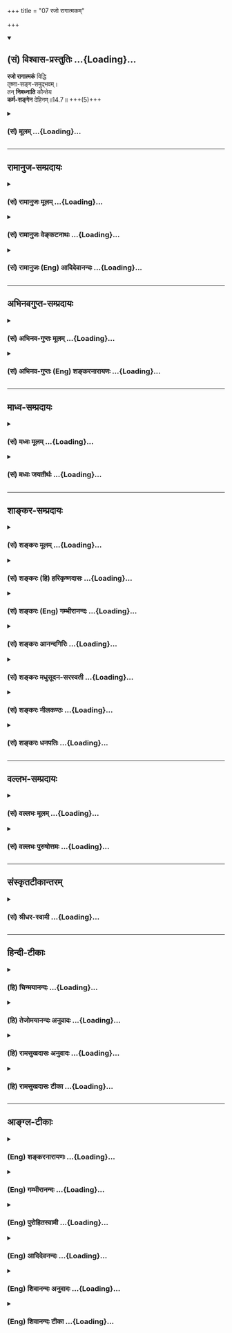 +++
title = "07 रजो रागात्मकम्"

+++
<div class="js_include" newlevelforh1="2" title="(सं) विश्वास-प्रस्तुतिः" unfilled url="/purANam_vaiShNavam/mahAbhAratam/06-bhIShma-parva/03-bhagavad-gItA-parva/saMskRtam/vishvAsa-prastutiH/14_guNa-traya-vibhAga-y/07_rajo_rAgAtmakam.md">
<details open><summary><h2>(सं) विश्वास-प्रस्तुतिः ...{Loading}...</h2></summary>

**रजो रागात्मकं** विद्धि  
तृष्णा-सङ्ग-समुद्भवम्।  
तन् **निबध्नाति** कौन्तेय  
**कर्म-सङ्गेन** देहिनम्॥14.7॥ +++(5)+++
</details>
</div>
<div class="js_include collapsed" newlevelforh1="3" title="(सं) मूलम्" unfilled url="/purANam_vaiShNavam/mahAbhAratam/06-bhIShma-parva/03-bhagavad-gItA-parva/saMskRtam/mUlam/14_guNa-traya-vibhAga-y/07_rajo_rAgAtmakam.md">
<details><summary><h3>(सं) मूलम् ...{Loading}...</h3></summary>

रजो रागात्मकं विद्धि तृष्णासङ्गसमुद्भवम्।  
तन्निबध्नाति कौन्तेय कर्मसङ्गेन देहिनम्।।14.7।।
</details>
</div>


_________________
## रामानुज-सम्प्रदायः
<div class="js_include collapsed" newlevelforh1="3" title="(सं) रामानुजः मूलम्" unfilled url="/purANam_vaiShNavam/mahAbhAratam/06-bhIShma-parva/03-bhagavad-gItA-parva/saMskRtam/rAmAnujaH/mUlam/14_guNa-traya-vibhAga-y/07_rajo_rAgAtmakam.md">
<details><summary><h3>(सं) रामानुजः मूलम् ...{Loading}...</h3></summary>

।।14.7।।**रजो रागात्मकं** रागहेतुभूतम्; रागो योषितपुरुषयोः
अन्योन्यस्पृहा। **तृष्णासङ्गसमुद्भवं** तृष्णासङ्गयोः उद्भवस्थानं
तृष्णासङ्गहेतुभूतम् इत्यर्थः। तृष्णा शब्दादिसर्वविषयस्पृहा। सङ्गः
पुत्रमित्रादिषु संबन्धिषु संश्लेषस्पृहा। तथा **देहिनं** कर्मसु क्रियासु
स्पृहाजननद्वारेण निबध्नाति क्रियासु हि स्पृहया याः क्रिया आरभते देही;
ताः च पुण्यपापरूपा इति तत्फलानुभवसाधनभूतासु योनिषु जन्महेतवो भवन्ति; अतः
कर्मसङ्गद्वारेण रजो देहिनं निबध्नाति। तद् एवं रजो रागतृष्णासङ्गहेतुः
कर्मसङगहेतुः च इति उक्तं भवति।

</details>
</div>
<div class="js_include collapsed" newlevelforh1="3" title="(सं) रामानुजः वेङ्कटनाथः" unfilled url="/purANam_vaiShNavam/mahAbhAratam/06-bhIShma-parva/03-bhagavad-gItA-parva/saMskRtam/rAmAnujaH/venkaTanAthaH/14_guNa-traya-vibhAga-y/07_rajo_rAgAtmakam.md">
<details><summary><h3>(सं) रामानुजः वेङ्कटनाथः ...{Loading}...</h3></summary>

  
  
।।14.7।। रजसो लोभ एव च \[14।17\] इति वक्ष्यते अतःप्रकाशकंमोहनाम् इति
पूर्वोत्तरवत्रागात्मकम् इत्यत्रापि रागहेतुत्वं
विवक्षितमित्याहरागहेतुभूतमिति। कारणे कार्योपचारः। रज्यतेऽनेनेति
व्युत्पत्त्या वा रागहेतुत्वं रागशब्देन विवक्षितमिति भावः।
सहप्रयुक्ततृष्णादिशब्दपुनरुक्तिपरिहाराय रागशब्दं प्रयोगप्राचुर्यानुसारेण
विषयविशेषे नियच्छति -- योषित्पुरुषयोरन्योन्यस्पृहेति। तृष्णासङ्गाभ्यां
रजस उत्पत्तिकथनं मन्दम् रजोगुणात्तयोरुत्पत्त्यभिधानं तु
बन्धावान्तरव्यापारज्ञापनेन
सार्थकमित्यभिप्रायेणाहतृष्णासङ्गयोरुद्भवस्थानमिति।
आत्मधर्मभूतयोस्तयोरात्मैव
ह्युद्भवस्थानमित्यत्राहतृष्णासङ्गहेतुभूतमित्यर्थ इति। क्षुत्तृष्णोपशमम्
इत्यादिप्रयोगात्पिपासामात्रशङ्काव्यावृत्त्यर्थमाहतृष्णाशब्दादिविषयेति।
सांस्पर्शिकगुणपञ्चकग्रहणमिदम्। पुत्रमित्रादिष्वित्याभिमानिकपरम्;
विषयतृष्णा विषयवैतृष्ण्यमित्यादिप्रयोगात्। तृष्णा सांस्पर्शिकसमस्तविषया
सङ्गस्तु परिशेषात् प्रयोगानुसाराच्च आभिमानिकविषय इति भावः।
रागादिहेतुकस्तद्विषयोपायसङ्गोऽत्र कर्मसङ्ग इत्याहतथेति। ननु
रागतृष्णासङ्गा अप्यन्यत्र सुखविशेषसङ्गा एव व्याख्याताः। ज्ञानसुखयोः
सङ्गे जाते तत्साधनेषु प्रवृत्तिवचनात्सत्त्वेनापि क्रियासङ्गो जन्यते;
तत्कथं विवेकः इत्थं सत्त्वगुणः सुखं प्रधानीकृत्य
तदर्थतयाऽन्यत्र,सञ्जयतिप्रयोजनेषु सज्जन्ते न विशेषेषु पण्डिताः \[ \]
इतिवत्। रजोगुणस्तु तत्तद्वस्तूनि क्रियास्वरूपं च प्रधानीकृत्य सुखमल्पं
प्रभूतं वेत्यत्रोदासीनो भवति।
राजदाराभिलाषदुष्पुत्रादिसंरक्षणवृथाचेष्टादिष्वेतद्व्यक्तम् -- इति।
कर्मसङ्गस्य कथं बन्धद्वारत्वं इत्यत्राहक्रियासु हीति।
कर्मसङ्गवद्रागादेरपि बन्धद्वारत्वज्ञापनाय पिण्डितमाहतदेवमिति। तत्
रागादीनां बन्धे पर्यवसानेन साफल्यादित्यर्थः। एवं
सत्त्वतमोव्यावृत्तस्वभावेनोक्तप्रकारेणेत्यर्थः।  
  

</details>
</div>
<div class="js_include collapsed" newlevelforh1="3" title="(सं) रामानुजः (Eng) आदिदेवानन्दः" unfilled url="/purANam_vaiShNavam/mahAbhAratam/06-bhIShma-parva/03-bhagavad-gItA-parva/saMskRtam/rAmAnujaH/english/AdidevAnandaH/14_guNa-traya-vibhAga-y/07_rajo_rAgAtmakam.md">
<details><summary><h3>(सं) रामानुजः (Eng) आदिदेवानन्दः ...{Loading}...</h3></summary>

14.7 Rajas is of the nature of passion, namely, it causes sexual desire.
'Passion' (Raga) is mutual yearning between a man and a woman.
'Springing from thirst and attachment' means it is the source of
sensuality and attachment. 'Trsna', (thirst, sensuality) is the longing
for all sense-objects, such as sound etc. 'Sanga' (attachment) is the
inordinate longing for union with one's sons, friends and such other
relations. By creating longing for actions, it binds the embodied self.
Whatever actions have been begun by the self from longiing for sensual
enjoyments, they become the cause of births in bodies that constitute
the means for experiencing such enjoyments. Therefore Rajas binds the
embodied self through attachment to actions. What is said is this: Rajas
is the cause of sexuality, sensuality and attachment, and of constant
engagement in actions.

</details>
</div>


_________________
## अभिनवगुप्त-सम्प्रदायः
<div class="js_include collapsed" newlevelforh1="3" title="(सं) अभिनव-गुप्तः मूलम्" unfilled url="/purANam_vaiShNavam/mahAbhAratam/06-bhIShma-parva/03-bhagavad-gItA-parva/saMskRtam/abhinava-guptaH/mUlam/14_guNa-traya-vibhAga-y/07_rajo_rAgAtmakam.md">
<details><summary><h3>(सं) अभिनव-गुप्तः मूलम् ...{Loading}...</h3></summary>

।।14.6 -- 14.8।। क्रमेणैषां रूपमुच्यते -- तत्रेत्यादि भारतेत्यन्तम्।
सत्त्वं निर्मलम्। तृष्णासंगस्य समुद्भवो यतः। दुर्लभस्यापि
चिरतरसंचितपुण्यशतलब्धस्य अपवर्गप्राप्तावेककारणस्य मानुष्यकस्य वृथा
अतिवाहनं प्रमादः। तथाह्युक्तम्,+++(;N तथाभ्युक्तम्)+++ -- आयुषः क्षण एकोऽपि
सर्वरत्नैर्न लभ्यते।  
  
स वृथा नीयते येन स प्रमादी नराधमः।।14.इति +++(S in the margin; and ;N in
the text itself add the followingयथा वा श्रीमद्भागवते -- निद्रया ह्रियते
नक्तं व्यवायेन च वा वयः।  
  
दिवा चार्थेहया राजन् कुटुम्बभरणेन
वा।।1।। देहापत्यकलत्रादिष्वात्मसैन्येष्वसत्स्वपि।  
  
तेषां प्रमत्तो निधनं पश्यन्नपि न पश्यति।।2।।  
  
-- The hagavata Purana ( Gorakhpur Ed.)+++ II; i; verse 34तथा --,किं
प्रमत्तस्य बहुभिः परोक्षैर्हायनैरिह।  
  
वरं मुहूर्त्तं विदितं घटेत श्रेयसे यतः।।3।। -- ibid; 12.अयमेव प्रमादः
तत्रैवैकादशस्कन्धे आत्महत्याशब्दवाच्यो निर्णीतो भगवता,यथा -- नृदेहमाद्यं
सुलभं सुदुर्लभं  
  
प्लवं सुकल्पं गुरुकर्णधारम्।  
  
मयानुकूलेन नभस्वतेरितं  
  
पुमान् भवाब्धिं न तरेत्स आत्महा।।4।। इति -- ibid. XI; xx; 17.)आलस्यं
शुभकरणीयेषु। निःशेषेण द्राणं कुत्सिता गतिः निद्रा।

</details>
</div>
<div class="js_include collapsed" newlevelforh1="3" title="(सं) अभिनव-गुप्तः (Eng) शङ्करनारायणः" unfilled url="/purANam_vaiShNavam/mahAbhAratam/06-bhIShma-parva/03-bhagavad-gItA-parva/saMskRtam/abhinava-guptaH/english/shankaranArAyaNaH/14_guNa-traya-vibhAga-y/07_rajo_rAgAtmakam.md">
<details><summary><h3>(सं) अभिनव-गुप्तः (Eng) शङ्करनारायणः ...{Loading}...</h3></summary>

14.7 See Comment under 14.8

</details>
</div>


_________________
## माध्व-सम्प्रदायः
<div class="js_include collapsed" newlevelforh1="3" title="(सं) मध्वः मूलम्" unfilled url="/purANam_vaiShNavam/mahAbhAratam/06-bhIShma-parva/03-bhagavad-gItA-parva/saMskRtam/madhvaH/mUlam/14_guNa-traya-vibhAga-y/07_rajo_rAgAtmakam.md">
<details><summary><h3>(सं) मध्वः मूलम् ...{Loading}...</h3></summary>

।।14.7।। रज इति। तृष्णासङ्गयोः समुद्भवं तयोः कारणम्।

</details>
</div>
<div class="js_include collapsed" newlevelforh1="3" title="(सं) मध्वः जयतीर्थः" unfilled url="/purANam_vaiShNavam/mahAbhAratam/06-bhIShma-parva/03-bhagavad-gItA-parva/saMskRtam/madhvaH/jayatIrthaH/14_guNa-traya-vibhAga-y/07_rajo_rAgAtmakam.md">
<details><summary><h3>(सं) मध्वः जयतीर्थः ...{Loading}...</h3></summary>

।।14.7।। अत्ररजस्तृष्णासङ्गसमुद्भवं इत्यस्यतृष्णासङ्गाभ्यां समुद्भवो यस्य
इत्यपव्याख्यानमिति भावेन विग्रहप्रदर्शनपूर्वकमर्थमाह -- **तृष्णे**ति।
समुद्भवत्यस्मादिति समुद्भवं कारणम्। अन्यथाप्रकृतिसम्भवाः (14।5)
इत्युक्तविरोधात् समुद्भवशब्देनाविर्भावो विवक्षित इति चेत् तथापि
गुणकार्यकथनप्रकरणविरोधात्।

</details>
</div>


_________________
## शाङ्कर-सम्प्रदायः
<div class="js_include collapsed" newlevelforh1="3" title="(सं) शङ्करः मूलम्" unfilled url="/purANam_vaiShNavam/mahAbhAratam/06-bhIShma-parva/03-bhagavad-gItA-parva/saMskRtam/shankaraH/mUlam/14_guNa-traya-vibhAga-y/07_rajo_rAgAtmakam.md">
<details><summary><h3>(सं) शङ्करः मूलम् ...{Loading}...</h3></summary>

।।14.7।। --,**रजः रागात्मकं** रञ्जनात् रागः गैरिकादिवद्रागात्मकं
**विद्धि** जानीहि। **तृष्णासङ्गसमुद्भवं** तृष्णा अप्राप्ताभिलाषः; आसङ्गः
प्राप्ते विषये मनसः प्रीतिलक्षणः संश्लेषः; तृष्णासङ्गयोः समुद्भवं
तृष्णासङ्गसमुद्भवम्। तन्निबध्नाति **तत्** रजः **निबध्नाति कौन्तेय
कर्मसङ्गेन;** दृष्टादृष्टार्थेषु कर्मसु सञ्जनं तत्परता कर्मसङ्गः; तेन
निबध्नाति रजः **देहिनम्**।।

</details>
</div>
<div class="js_include collapsed" newlevelforh1="3" title="(सं) शङ्करः (हि) हरिकृष्णदासः" unfilled url="/purANam_vaiShNavam/mahAbhAratam/06-bhIShma-parva/03-bhagavad-gItA-parva/saMskRtam/shankaraH/hindI/harikRShNadAsaH/14_guNa-traya-vibhAga-y/07_rajo_rAgAtmakam.md">
<details><summary><h3>(सं) शङ्करः (हि) हरिकृष्णदासः ...{Loading}...</h3></summary>

।।14.7।। अप्राप्त वस्तुकी अभिलाषाका नाम तृष्णा है और प्राप्त विषयोंमें
मनकी प्रीतिरूप स्नेहका नाम आसक्ति है; इन तृष्णा और आसक्तिकी उत्पत्तिके
कारणरूप रजोगुणको रागात्मक जान। अर्थात् गेरू आदि रंगोंकी भाँति ( पुरुषको
विषयोंके साथ ) उनमें आसक्त करके तद्रूप करनेवाला होनेसे; इसको तू रागरूप
समझ। हे कुन्तीपुत्र वह रजोगुण; इस शरीरधारी क्षेत्रज्ञको कर्मासक्तिसे
बाँधता है। दृष्ट और अदृष्ट फल देनेवाले जो कर्म हैं उनमें आसक्ति --
तत्परताका नाम कर्मासक्ति है; उसके द्वारा बाँधता है।

</details>
</div>
<div class="js_include collapsed" newlevelforh1="3" title="(सं) शङ्करः (Eng) गम्भीरानन्दः" unfilled url="/purANam_vaiShNavam/mahAbhAratam/06-bhIShma-parva/03-bhagavad-gItA-parva/saMskRtam/shankaraH/english/gambhIrAnandaH/14_guNa-traya-vibhAga-y/07_rajo_rAgAtmakam.md">
<details><summary><h3>(सं) शङ्करः (Eng) गम्भीरानन्दः ...{Loading}...</h3></summary>

14.7 Viddhi, know; rajas to be ragatmakam, of the nature of passion
(-raga is derived in the sense of that which colours-), having the
property of colouring, like the ochre pigment etc.;
trsna-asanga-samud-bhavam, born of hankering and attachment-hankering is
the longing for things not acired; attachment is the clining-of the
nature of fondness-of the mind to things in possession. O son of Kunti,
tat, that, that rajas; nibadhnati, binds; dehinam, the embodied one;
karma-sangena, through attachment to actions. Deep involvement in
actions related to seen or unseen objects is karmasangah. Rajas binds
through that.

</details>
</div>
<div class="js_include collapsed" newlevelforh1="3" title="(सं) शङ्करः आनन्दगिरिः" unfilled url="/purANam_vaiShNavam/mahAbhAratam/06-bhIShma-parva/03-bhagavad-gItA-parva/saMskRtam/shankaraH/AnandagiriH/14_guNa-traya-vibhAga-y/07_rajo_rAgAtmakam.md">
<details><summary><h3>(सं) शङ्करः आनन्दगिरिः ...{Loading}...</h3></summary>

।।14.7।। रजस्तर्हि किंलक्षणं कथं वा पुरुषं निबध्नातीत्याशङ्क्याह -- **रज
इति।** रज्यते संसृज्यतेऽनेन पुरुषो दृश्यैरिति रागोऽसावात्मास्येति
रागात्मकं रजो जानीहीत्याह -- **रञ्जनादिति।** समुद्भवत्यस्मादिति
समुद्भवस्तृष्णा चासङ्गश्च तृष्णासङ्गौ तयोः समुद्भवस्तमिति विग्रहं
गृहीत्वा कार्यद्वारा रजो विवक्षुस्तृष्णासङ्गयोरर्थभेदमाह --
**तृष्णेत्यादिना।** रजसो लक्षणमुक्त्वा निबन्धृत्वप्रकारमाह -- **तद्रज
इति।** कर्मसङ्गं विभजते -- **दृष्टेति।** अकर्तारमेव पुरुषं
करोमीत्यभिमानेन प्रवर्तयतीत्यर्थः।

</details>
</div>
<div class="js_include collapsed" newlevelforh1="3" title="(सं) शङ्करः मधुसूदन-सरस्वती" unfilled url="/purANam_vaiShNavam/mahAbhAratam/06-bhIShma-parva/03-bhagavad-gItA-parva/saMskRtam/shankaraH/madhusUdana-sarasvatI/14_guNa-traya-vibhAga-y/07_rajo_rAgAtmakam.md">
<details><summary><h3>(सं) शङ्करः मधुसूदन-सरस्वती ...{Loading}...</h3></summary>

।।14.7।। रज्यते विषयेषु पुरुषोऽनेनेति रागः; कामो गर्धः स एवात्मा स्वरूपं
यस्य धर्मधर्मिणोस्तादात्म्यात् तद्रागात्मकं रजो विद्धि। अतएव
अप्राप्ताभिलाषस्तृष्णा; प्राप्तस्योपस्थितेऽपि विनाशे संरक्षणाभिलाष
आसङ्गतयोस्तृष्णासङ्गयोः संभवो यस्मात्तद्रजो निबध्नाति हे कौन्तेय;
कर्मसङ्गेन कर्मसु दृष्टादृष्टार्थेषु अहमिदं करोम्येतत्फलं भोक्ष्य
इत्यभिनिवेशविशेषेण देहिनं वस्तुतोऽकर्तारमेव कर्तृत्वाभिमानिनम्। रजसः
प्रवृत्तिहेतुत्वात्।

</details>
</div>
<div class="js_include collapsed" newlevelforh1="3" title="(सं) शङ्करः नीलकण्ठः" unfilled url="/purANam_vaiShNavam/mahAbhAratam/06-bhIShma-parva/03-bhagavad-gItA-parva/saMskRtam/shankaraH/nIlakaNThaH/14_guNa-traya-vibhAga-y/07_rajo_rAgAtmakam.md">
<details><summary><h3>(सं) शङ्करः नीलकण्ठः ...{Loading}...</h3></summary>

।।14.7।। रजोगुणो रागो रञ्जना तदात्मकं विद्धि। तृष्णा
प्राप्यमाणेष्वप्यर्थेष्वतृप्तिः। सङ्गः प्राप्ते विषये मनसः प्रीतिलक्षणः
संश्लेषस्तयोः समुद्भवं निदानभूतं तद्रजो हे कौन्तेय; कर्मसङ्गेन
दृष्टादृष्टार्थेषु कर्मसु सङ्गस्तत्परता तेन निबध्नाति देहिनं
देहाभिमानिनम्।

</details>
</div>
<div class="js_include collapsed" newlevelforh1="3" title="(सं) शङ्करः धनपतिः" unfilled url="/purANam_vaiShNavam/mahAbhAratam/06-bhIShma-parva/03-bhagavad-gItA-parva/saMskRtam/shankaraH/dhanapatiH/14_guNa-traya-vibhAga-y/07_rajo_rAgAtmakam.md">
<details><summary><h3>(सं) शङ्करः धनपतिः ...{Loading}...</h3></summary>

।।14.7।। रजः किंलक्षणं कथं वा देहिनं बध्नातीत्यपेक्षायां तस्य लक्षणं
बन्धकत्वं चाह -- रज इति। रजः रागात्मकं रज्यते संसज्यतेऽनेन पुरुषो
दृश्यैरीति रागो दृष्टादृष्टसुखं तत्साधनविषयकः कामः गंधः स एवात्मा यस्य
तद्रागात्मकं विद्धि जानीहि। अप्राप्तोभिलाषस्तृष्णा मनसः प्रीतिलक्षणः
संश्लेष आसङ्गः समुद्भवत्यस्मादिति समुद्भवः। तृष्णासङ्गयोः समुद्भूवं
निदानं एतादृशं तद्रजः। कर्मसङ्गेन दृष्टादृष्टार्थेषु सञ्जनं तत्परता
कर्मसङ्गेस्तेन देहिनं निबध्नाति। अकर्तारमेव करोमीत्यभिमानेन
प्रवर्तयतीत्यर्थः। बध्वा च जननीजढरवासादिरुपां संसृतिं विस्तारयतीति
ध्वनयन्नाह -- हे कौन्तेयेति।

</details>
</div>


_________________
## वल्लभ-सम्प्रदायः
<div class="js_include collapsed" newlevelforh1="3" title="(सं) वल्लभः मूलम्" unfilled url="/purANam_vaiShNavam/mahAbhAratam/06-bhIShma-parva/03-bhagavad-gItA-parva/saMskRtam/vallabhaH/mUlam/14_guNa-traya-vibhAga-y/07_rajo_rAgAtmakam.md">
<details><summary><h3>(सं) वल्लभः मूलम् ...{Loading}...</h3></summary>

।।14.7।। रजसोऽप्याह -- रज इति। अनुरागात्मकंरञ्ज रागे इति धातोः स्पष्टमेव।
कर्मसु,रञ्जनाद्बन्धकम्।

</details>
</div>
<div class="js_include collapsed" newlevelforh1="3" title="(सं) वल्लभः पुरुषोत्तमः" unfilled url="/purANam_vaiShNavam/mahAbhAratam/06-bhIShma-parva/03-bhagavad-gItA-parva/saMskRtam/vallabhaH/puruShottamaH/14_guNa-traya-vibhAga-y/07_rajo_rAgAtmakam.md">
<details><summary><h3>(सं) वल्लभः पुरुषोत्तमः ...{Loading}...</h3></summary>

  
  
।।14.7।। सत्त्वलक्षणमुक्त्वा रजोलक्षणमाह -- रजो रागात्मकमिति। रजः रजोगुणं
रागात्मकं अनुरञ्जनात्मकं नानापदार्थोत्पादनेन भगवद्रञ्जनात्मकं विद्धि।
तत् तृष्णासङ्गसमुद्भवं तृष्णा,भगवदर्थोत्पन्नवस्तुमात्राज्ञानेन
स्वाभिलाषः; तत्सङ्गेन समुद्भव उत्पत्तिर्यस्य तादृशं देहिनं; न तु
भगवदर्थकज्ञानात्मकम्। कर्मसङ्गेन तत्स्वाभिलषितप्राप्त्यर्थं क्रियासङ्गेन
बध्नाति लौकिकासक्तिं जनयतीत्यर्थः।  
  

</details>
</div>


_________________
## संस्कृतटीकान्तरम्
<div class="js_include collapsed" newlevelforh1="3" title="(सं) श्रीधर-स्वामी" unfilled url="/purANam_vaiShNavam/mahAbhAratam/06-bhIShma-parva/03-bhagavad-gItA-parva/saMskRtam/shrIdhara-svAmI/14_guNa-traya-vibhAga-y/07_rajo_rAgAtmakam.md">
<details><summary><h3>(सं) श्रीधर-स्वामी ...{Loading}...</h3></summary>

।।14.7।। रजसो लक्षणं बन्धकत्वं चाह **-- रजोरागेति**। रजःसंज्ञकं गुणं
रागात्मकमनुरञ्जनरूपं विद्धि। अतएव तृष्णासङ्गसमुद्भवम्। तृष्णा
अप्राप्तेऽर्थेऽभिलाषः; सङ्गः प्राप्तेऽर्थे
प्रीतिर्विशषेणासक्तिस्तयोस्तृष्णासङ्गयोः समुद्भवो यस्मात्तद्रजो देहिनं
दृष्टादृष्टार्थेषु कर्मसु सङ्गेनासात्तया नितरां बध्नाति।
तृष्णासङ्गाभ्यां हि कर्मस्वासक्तिर्भवति।

</details>
</div>


_________________
## हिन्दी-टीकाः
<div class="js_include collapsed" newlevelforh1="3" title="(हि) चिन्मयानन्दः" unfilled url="/purANam_vaiShNavam/mahAbhAratam/06-bhIShma-parva/03-bhagavad-gItA-parva/hindI/chinmayAnandaH/14_guNa-traya-vibhAga-y/07_rajo_rAgAtmakam.md">
<details><summary><h3>(हि) चिन्मयानन्दः ...{Loading}...</h3></summary>

।।14.7।। अपने मन पर विजय प्राप्त करने के इच्छुक साधक को मन की उन समस्त
सूक्ष्म प्रवृत्तियों एवं रुचियों का ज्ञान होना चाहिये; जिनके द्वारा वह
बारम्बार उन्मत्त के समान विषयों की ओर भागता है। इस प्रकार; यह मन साधक के
आन्तरिक व्यक्तित्व को नष्ट करने के षड्यन्त्र में ही लगा रहता है। रजोगुण
को रागस्वरूप जानो जब अन्तकरण में रजोगुण के प्रभावों का घातक आक्रमण होता
है तब वह मनुष्य के मन को असंख्य पीड़ादायक उद्वेगों से चूरचूर कर देता है।
मन के स्तर पर उठने वाले ये उद्वेग ही रजोगुण के मुख्य लक्षण हैं। ये
मनोवेग असंख्य प्रकार से व्यक्त होते हैं; जैसे हठ; कामना; भावना इत्यादि।
तथापि इन सबका समावेश केवल दो वृत्तियों में किया जा सकता है तृष्णा और संग
अर्थात् आसक्ति। यहाँ इन दोनों का ही समस्त उद्वेगों के मुख्य स्रोत के रूप
में निर्देश किया गया है। तृष्णा और संग विषयोपभोग की इच्छा के लिये संस्कृत
में शब्द है तृष्णा अर्थात् प्यास। एक प्यासे व्यक्ति के लिये उस समय जल से
अधिक महत्व की और कोई शान्तिप्रद वस्तु प्रतीत ही नहीं होती है। वह तृष्णा
के कारण छटपटाता है; और केवल किसी प्रकार किसी भी स्थान से जल प्राप्त करने
के लिये प्रयत्न करता है। इसी प्रकार एक बार किसी विषय की कामना मन में
उत्पन्न हो जाती है; तब उसकी सन्तुष्टि किये बिना मनुष्य को शान्ति अनुभव
नहीं होती। यदि इष्ट वस्तु की प्राप्ति हो जाती है; तो उसके प्रति संग हो
जाता है। संग एक ऐसा दुष्ट मनोवेग है; जो मन के सुख और शान्ति को भंग कर
देता है। संक्षेपत; अप्राप्त वस्तु को पाने की काम्ाना तृष्णा कहलाती है;
और प्राप्त वस्तु से आसक्ति को संग कहते हैं। विषयों के प्रति मन में
उत्पन्न होने वाली तृष्णा और संग ही वे ज्वालामुखी पर्वत हैं; जो निरन्तर
अपना पिघला लावा उगल कर जीवन के हंसते उपवन को झुलसाकर ध्वस्त कर देते हैं।
इन आग्नेय पर्वतों से उगला गया तप्त लावा विविध प्रकार के मनोद्वेग हैं; जो
मनुष्य के कामुक जीवन में असंख्य वस्तुओं को अर्जित करने; उन पर अधिकार
जमाने और उन्हें सुरक्षित रखने के लिये संघर्ष और कलह को जन्म देते हैं। यह
रजोगुण मनुष्य को कर्मासक्ति से बांधता है रजोगुण के वशीभूत पुरुष के मन
में विभिन्न इच्छाएं उत्पन्न होती हैं; जिन्हें पूर्ण करने के लिये
स्वाभाविक है कि वह दिनरात कर्म में ही व्यस्त और आसक्त हो जाता है। उसका
सम्पूर्ण जीवन धन के आय और व्यय; वस्तुओं के अर्जन और रक्षण करने में ही
व्यतीत होता है। इस प्रक्रिया में उसका शरीर तो वृद्ध होता जाता है परन्तु
उसकी तृष्णा नवयौवन को प्राप्त होती जाती है अधिकाधिक भोग को प्राप्त करने
की व्याकुलता और प्राप्त वस्तु के नष्ट होने के भय के कारण वह एक कर्म से
दूसरे कर्म में प्रवृत्त रहता है। इस प्रकार अपने ही कर्मों से उत्पन्न हुए
सुख दुख रूप फलों को भोगने के लिए य्ाह जीव देह से बंधा रहता है। यदि
सत्त्वगुण के बन्धन में मनुष्य को यह अभिमान होता है कि मैं सुखी हूँ और
मैं जानने वाला हूँ; तो रजोगुण में मैं कर्ता हूँ इस प्रकार कर्तृत्व का
अभिमान होता है। इस तथ्य का हमें स्मरण रहे कि इन गुणों से उत्पन्न ये
बन्धन प्रतीतिक ही हैं; वास्तविक नहीं।

</details>
</div>
<div class="js_include collapsed" newlevelforh1="3" title="(हि) तेजोमयानन्दः अनुवादः" unfilled url="/purANam_vaiShNavam/mahAbhAratam/06-bhIShma-parva/03-bhagavad-gItA-parva/hindI/tejomayAnandaH/anuvAdaH/14_guNa-traya-vibhAga-y/07_rajo_rAgAtmakam.md">
<details><summary><h3>(हि) तेजोमयानन्दः अनुवादः ...{Loading}...</h3></summary>

।।14.7।। हे कौन्तेय ! रजोगुण को रागस्वरूप जानो, जिससे तृष्णा और आसक्ति
उत्पन्न होती है। वह देही आत्मा को कर्मों की आसक्ति से बांधता है।।

</details>
</div>
<div class="js_include collapsed" newlevelforh1="3" title="(हि) रामसुखदासः अनुवादः" unfilled url="/purANam_vaiShNavam/mahAbhAratam/06-bhIShma-parva/03-bhagavad-gItA-parva/hindI/rAmasukhadAsaH/anuvAdaH/14_guNa-traya-vibhAga-y/07_rajo_rAgAtmakam.md">
<details><summary><h3>(हि) रामसुखदासः अनुवादः ...{Loading}...</h3></summary>

।।14.7।। हे कुन्तीनन्दन ! तृष्णा और आसक्तिको पैदा करनेवाले रजोगुणको तुम
रागस्वरूप समझो। वह कर्मोंकी आसक्तिसे शरीरधारीको बाँधता है।

</details>
</div>
<div class="js_include collapsed" newlevelforh1="3" title="(हि) रामसुखदासः टीका" unfilled url="/purANam_vaiShNavam/mahAbhAratam/06-bhIShma-parva/03-bhagavad-gItA-parva/hindI/rAmasukhadAsaH/TIkA/14_guNa-traya-vibhAga-y/07_rajo_rAgAtmakam.md">
<details><summary><h3>(हि) रामसुखदासः टीका ...{Loading}...</h3></summary>

।।14.7।।***व्याख्या --***  **रजो रागात्ङ्कं विद्धि --** यह रजोगुण
रागस्वरूप है अर्थात् किसी वस्तु; व्यक्ति; परिस्थिति; घटना; क्रिया आदिमें
जो प्रियता पैदा होती है; वह प्रियता रजोगुणका स्वरूप है।**रागात्मकम्**
कहनेका तात्पर्य है कि जैसे स्वर्णके आभूषण स्वर्णमय होते हैं; ऐसे ही
रजोगुण रागमय है। पातञ्जलयोगदर्शनमें क्रिया को रजोगुणका स्वरूप कहा गया है
**(टिप्पणी प₀ 717.1)**। परन्तु श्रीमद्भगवद्गीतामें भगवान् (क्रियामात्रको
गौणरूपसे रजोगुण मानते हुए भी) मुख्यतः रागको ही रजोगुणका स्वरूप मानते हैं
**(टिप्पणी प₀ 717.2)**। इसीलिये **योगस्थः कुरु कर्माणि सङ्ग त्यक्त्वा**
( 2। 48) पदोंमें आसक्तिका त्याग करके कर्तव्यकर्मोंको करनेकी आज्ञा दी गयी
है। निष्कामभावसे किये गये कर्म मुक्त करनेवाले होते हैं (3। 19)। इसी
अध्यायके बाईसवें श्लोकमें भगवान् कहते हैं कि प्रवृत्ति अर्थात् क्रिया
करनेका भाव उत्पन्न होनेपर भी गुणातीत पुरुषका उसमें राग नहीं होता।
तात्पर्य यह हुआ कि गुणातीत पुरुषमें भी रजोगुणके प्रभावसे प्रवृत्ति तो
होती है; पर वह रागपूर्वक नहीं होती। गुणातीत होनेमें सहायक होनेपर भी
सत्त्वगुणको सुख और ज्ञानकी आसक्तिसे बाँधनेवाला कहा गया है। इससे सिद्ध
होता है कि आसक्ति ही बन्धनकारक है; सत्त्वगुण स्वयं नहीं। अतः भगवान् यहाँ
रागको ही रजोगुणका मुख्य स्वरूप जाननेके लिये कह रहे हैं। महासर्गके आदिमें
परमात्माका **बहु स्यां प्रजायेय --** यह संकल्प होता है। यह संकल्प
रजोगुणी है। इसको गीताने कर्म नामसे कहा है (8। 3)। जिस प्रकार दहीको
बिलोनेसे मक्खन और छाछ अलगअलग हो जाते हैं; ऐसे ही सृष्टिरचनाके इस रजोगुणी
संकल्पसे प्रकृतिमें क्षोभ पैदा होता है; जिससे सत्त्वगुणरूपी मक्खन और
तमोगुणरूपी छाछ अलगअलग हो जाती है। सत्त्वगुणसे अन्तःकरण और
ज्ञानेन्द्रियाँ; रजोगुणसे प्राण और कर्मेन्द्रियाँ तथा तमोगुणसे स्थूल
पदार्थ; शरीर आदिका निर्माण होता है। तीनों गुणोंसे संसारके अन्य
पदार्थोंकी उत्पत्ति होती है। इस प्रकार महासर्गके आदिमें भगवान्का
सृष्टिरचनारूप कर्म भी सर्वथा रागरहित होता है (गीता 4।
13)।**तृष्णासङ्गसमुद्भवम् --** प्राप्त वस्तु; व्यक्ति; पदार्थ;
परिस्थिति; घटना आदि बने रहें तथा वे और भी मिलते रहें -- ऐसी **जिमि
प्रतिलाभ लोभ अधिकाई** की तरह तृष्णा पैदा हो जाती है। इस तृष्णासे फिर
वस्तु आदिमें आसक्ति पैदा हो जाती है। व्याकरणके अनुसार इस
**तृष्णासङ्गसमुद्भवम्** पदके दो अर्थ होते हैं -- (1) जिससे तृष्णा और
आसक्ति पैदा होती है **(टिप्पणी प₀ 718.1)** अर्थात् तृष्णा और आसक्तिको
पैदा करनेवाला और (2) जो तृष्णा और आसक्तिसे पैदा होता है **(टिप्पणी प₀
718.2)** अर्थात् तृष्णा और आसक्तिसे पैदा होनेवाला। जैसे बीच और वृक्ष
अन्योन्य कारण हैं; अर्थात् बीजसे वृक्ष पैदा होता है और वृक्षसे फिर
बहुतसे बीज पैदा होते हैं; ऐसे ही रागस्वरूप रजोगुणसे तृष्णा और आसक्ति
बढ़ती है तथा तृष्णा और आसक्तिसे रजोगुण बहुत बढ़ जाता है। तात्पर्य है कि
ये दोनों ही एकदूसरेको पुष्ट करनेवाले हैं। अतः उपर्युक्त दोनों ही अर्थ
ठीक हैं।**तन्निबध्नाति कौन्तेय कर्मसङ्गेन देहिनम् --** रजोगुण कर्मोंकी
आसक्तिसे शरीरधारीको बाँधता है अर्थात् रजोगुणके बढ़नेपर ज्योंज्यों तृष्णा
और आसक्ति बढ़ती है; त्योंहीत्यों मनुष्यकी कर्म करनेकी प्रवृत्ति बढ़ती
है। कर्म करनेकी प्रवृत्ति बढ़नेसे मनुष्य नयेनये कर्म करना शुरू कर देता
है। फिर वह रातदिन इस प्रवृत्तिमें फँसा रहता है अर्थात् मनुष्यकी
मनोवृत्तियाँ रातदिन नयेनये कर्म आरम्भ करनेके चिन्तनमें लगी रहती हैं। ऐसी
अवस्थामें उसको अपना कल्याण; उद्धार करनेका अवसर ही प्राप्त नहीं होता। इस
तरह रजोगुण कर्मोंकी सुखासक्तिसे शरीरधारीको बाँध देता है अर्थात्
जन्ममरणमें ले जाता है। अतः साधकको प्राप्त परिस्थितिके अनुसार
निष्कामभावसे कर्तव्य कर्म तो कर देना चाहिये; पर संग्रह और सुखभोगके लिये
नयेनये कर्मोंका आरम्भ नहीं करना चाहिये।**देहिनम्** पदका तात्पर्य है कि
देहसे अपना सम्बन्ध माननेवाले देहीको ही यह रजोगुण कर्मोंकी आसक्तिसे
बाँधता है। सकामभावसे कर्मोंको करनेमें भी एक सुख होता है और कर्मोंका अमुक
फल भोगेंगे इस फलासक्तिमें भी एक सुख होता है। इस कर्म और फलकी सुखासक्तिसे
मनुष्य बँध जाता है। कर्मोंकी सुखासक्तिसे छूटनेके लिये साधक यह विचार करे
कि ये पदार्थ; व्यक्ति; परिस्थिति; घटना आदि कितने दिन हमारे साथ रहेंगे।
कारण कि सब दृश्य प्रतिक्षण अदृश्यतामें जा रहा है जीवन प्रतिक्षण
मृत्युमें जा रहा है सर्ग प्रतिक्षण प्रलयमें जा रहा है महासर्ग प्रतिक्षण
महाप्रलयमें जा रहा है। आज दिनतक जो बाल्य; युवा आदि अवस्थाएँ चली गयीं; वे
फिर नहीं मिल सकतीं। जो समय चला गया; वह फिर नहीं मिल सकता। बड़ेबड़े
राजामहाराजाओं और धनियोंकी अन्तिम दशाको याद करनेसे तथा बड़ेबड़े राजमहलों
और मकानोंके खण्डहरोंको देखनेसे साधकको यह विचार आना चाहिये कि उनको जो दशा
हुई है; वही दशा इस शरीर; धनसम्पत्ति; मकान आदिकी भी होगी। परन्तु मैंने
इनके प्रलोभनमें पड़कर अपनी शक्ति; बुद्धि; समयको बरबाद कर दिया है। यह तो
बड़ी भारी हानि हो गयी ऐसे विचारोंसे साधकके अन्तःकरणमें सात्त्विक
वृत्तियाँ आयेंगी और वह कर्मसङ्गसे ऊँचा उठ जायगा। अगर मैं रातदिन नयेनये
कर्मोंके करनेमें ही लगा रहूँगा; तो मेरा मनुष्यजन्म निरर्थक चला जायगा और
उन कर्मोंकी आसक्तिसे मेरेको न जाने किनकिन योनियोंमें जाना पड़ेगा और
कितनी बार जन्मनामरना पड़ेगा इसलिये मुझे संग्रह और सुखभोगके लिये नयेनये
कर्मोंका आरम्भ नहीं करना है; प्रत्युत प्राप्त परिस्थितिके अनुसार
अनासक्तभावसे कर्तव्यकर्म करना है ऐसे विचारोंसे भी साधक कर्मोंकी आसक्तिसे
ऊँचा उठ जाता है।***सम्बन्ध --***  तमोगुणका स्वरूप और उसके बाँधनेका
प्रकार क्या है -- इसको आगेके श्लोकमें बताते हैं।

</details>
</div>


_________________
## आङ्ग्ल-टीकाः
<div class="js_include collapsed" newlevelforh1="3" title="(Eng) शङ्करनारायणः" unfilled url="/purANam_vaiShNavam/mahAbhAratam/06-bhIShma-parva/03-bhagavad-gItA-parva/english/shankaranArAyaNaH/14_guNa-traya-vibhAga-y/07_rajo_rAgAtmakam.md">
<details><summary><h3>(Eng) शङ्करनारायणः ...{Loading}...</h3></summary>

14.7. You should know that the Rajas is of the nature of desire and is a
source of craving-attachment; and it binds the embodied by the
attachment to action, O son of Kunti !

</details>
</div>
<div class="js_include collapsed" newlevelforh1="3" title="(Eng) गम्भीरानन्दः" unfilled url="/purANam_vaiShNavam/mahAbhAratam/06-bhIShma-parva/03-bhagavad-gItA-parva/english/gambhIrAnandaH/14_guNa-traya-vibhAga-y/07_rajo_rAgAtmakam.md">
<details><summary><h3>(Eng) गम्भीरानन्दः ...{Loading}...</h3></summary>

14.7 Know rajas to be of the nature of passion, born of hankering and
attachment. O son of Kunti, that binds the embodied one through
attachment to action.

</details>
</div>
<div class="js_include collapsed" newlevelforh1="3" title="(Eng) पुरोहितस्वामी" unfilled url="/purANam_vaiShNavam/mahAbhAratam/06-bhIShma-parva/03-bhagavad-gItA-parva/english/purohitasvAmI/14_guNa-traya-vibhAga-y/07_rajo_rAgAtmakam.md">
<details><summary><h3>(Eng) पुरोहितस्वामी ...{Loading}...</h3></summary>

14.7 Passion, engendered by thirst for pleasure and attachment, binds
the soul through its fondness for activity.

</details>
</div>
<div class="js_include collapsed" newlevelforh1="3" title="(Eng) आदिदेवनन्दः" unfilled url="/purANam_vaiShNavam/mahAbhAratam/06-bhIShma-parva/03-bhagavad-gItA-parva/english/AdidevanandaH/14_guNa-traya-vibhAga-y/07_rajo_rAgAtmakam.md">
<details><summary><h3>(Eng) आदिदेवनन्दः ...{Loading}...</h3></summary>

14.7 Know, O Arjuna, that Rajas is of the nature of passion springing
from thirst and atttachment. It binds the embodied self with attachment
to work.

</details>
</div>
<div class="js_include collapsed" newlevelforh1="3" title="(Eng) शिवानन्दः अनुवादः" unfilled url="/purANam_vaiShNavam/mahAbhAratam/06-bhIShma-parva/03-bhagavad-gItA-parva/english/shivAnandaH/anuvAdaH/14_guNa-traya-vibhAga-y/07_rajo_rAgAtmakam.md">
<details><summary><h3>(Eng) शिवानन्दः अनुवादः ...{Loading}...</h3></summary>

14.7 Know thou Rajas to be of the nature of passion, the source of
thirst (for sensual enjoyment) and attachment; it binds fast, O Arjuna,
the embodied one by attachment to action.

</details>
</div>
<div class="js_include collapsed" newlevelforh1="3" title="(Eng) शिवानन्दः टीका" unfilled url="/purANam_vaiShNavam/mahAbhAratam/06-bhIShma-parva/03-bhagavad-gItA-parva/english/shivAnandaH/TIkA/14_guNa-traya-vibhAga-y/07_rajo_rAgAtmakam.md">
<details><summary><h3>(Eng) शिवानन्दः टीका ...{Loading}...</h3></summary>

14.7 रजः Rajas; रागात्मकम् of the nature of passion; विद्धि know;
तृष्णासङ्गसमुद्भवम् the source of thirst and attachment; तत् that;
निबध्नाति binds; कौन्तेय O son of Kunti (Arjuna); कर्मसङ्गेन by
attachment to action; देहिनम् the embodied one.Commentary The ality of
Rajas denotes activity and ambition. The Rajasic man is full of cravings
and desires. The cravings force him to act for their fulfilment. He gets
attached to those who help him in the fulfilment of his desire and hates
those who stand in his way. He is attached to action. He enters on great
undertakings. He performs various sorts of sacrifices and rituals and
charitable activities. He runs after sensual pleasures and his desires
become insatiable like a flame fed by oil. The Self is not the doer. It
is the silent witness but Rajas creates in the man the idea; I am the
doer.Rajas pleases the mind and keeps alive the passions.A Rajasic man
is never contented. He is ever greedy and restless. The more he acires;
the more passionate and greedy he becomes. Desires multiply. Nothing
gives him satisfaction. If he is a millionaire; he tries to become a
multimillionaire. It is like petrol poured into the fire; which inflames
it further. A Rajasic man loses his understanding and power of
discrimination. His understanding is clouded. He is under intoxication
of the pride of wealth. His intellect is turbid. He has a perverted
intellect. On account of perversion of intellect misery appears to him
to be happiness pain appears to him to be pleasure sorrow appears to be
joy. His goal is money and women. He worships mammon as his god.He runs
after name; fame and comforts and involves himself in endless
activities. Quickness has been associated with the fish; with the flash
of lightning and with the glance of a woman. But Rajas is icker than
these. A Rajasic man is more active than these. He thinks What will
happen to me after my possessions are gone and thus worries himself
unnecessarily and engages himself in endless activities. He has no peace
of mind.He thirsts for what has not been attained and is attached to
what has already been obtained. He wishes and tries to protect his
possessions. This is Sanga. I will do such and such an action. I will
get such and such a result. I will do this sacrifice. I will enjoy in
heaven. This sort of clinging to action and its fruits is Karma Sanga.

</details>
</div>
